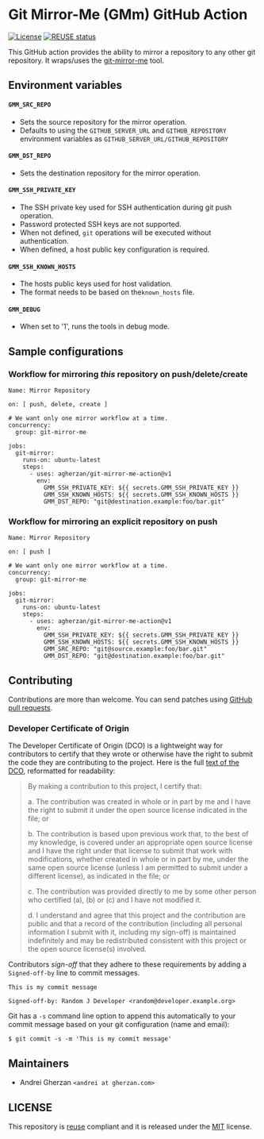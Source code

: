 <!--
SPDX-FileCopyrightText: Andrei Gherzan <andrei@gherzan.com>

SPDX-License-Identifier: MIT
-->

# Git Mirror-Me (GMm) GitHub Action

[![License](https://img.shields.io/github/license/agherzan/git-mirror-me-action?label=License)](/COPYING.MIT)
[![REUSE status](https://api.reuse.software/badge/github.com/agherzan/git-mirror-me-action)](https://api.reuse.software/info/github.com/agherzan/git-mirror-me-action)

This GitHub action provides the ability to mirror a repository to any other git
repository. It wraps/uses the
[git-mirror-me](https://github.com/agherzan/git-mirror-me) tool.

## Environment variables

#### `GMM_SRC_REPO`

* Sets the source repository for the mirror operation.
* Defaults to using the `GITHUB_SERVER_URL` and `GITHUB_REPOSITORY` environment
  variables as `GITHUB_SERVER_URL/GITHUB_REPOSITORY`

#### `GMM_DST_REPO`

* Sets the destination repository for the mirror operation.

#### `GMM_SSH_PRIVATE_KEY`

* The SSH private key used for SSH authentication during git push operation.
* Password protected SSH keys are not supported.
* When not defined, `git` operations will be executed without authentication.
* When defined, a host public key configuration is required.

#### `GMM_SSH_KNOWN_HOSTS`

* The hosts public keys used for host validation.
* The format needs to be based on the`known_hosts` file.

#### `GMM_DEBUG`

* When set to '1', runs the tools in debug mode.

## Sample configurations

### Workflow for mirroring _this_ repository on push/delete/create

```
Name: Mirror Repository

on: [ push, delete, create ]

# We want only one mirror workflow at a time.
concurrency:
  group: git-mirror-me

jobs:
  git-mirror:
    runs-on: ubuntu-latest
    steps:
      - uses: agherzan/git-mirror-me-action@v1
        env:
          GMM_SSH_PRIVATE_KEY: ${{ secrets.GMM_SSH_PRIVATE_KEY }}
          GMM_SSH_KNOWN_HOSTS: ${{ secrets.GMM_SSH_KNOWN_HOSTS }}
          GMM_DST_REPO: "git@destination.example:foo/bar.git"
```

### Workflow for mirroring an explicit repository on push

```
Name: Mirror Repository

on: [ push ]

# We want only one mirror workflow at a time.
concurrency:
  group: git-mirror-me

jobs:
  git-mirror:
    runs-on: ubuntu-latest
    steps:
      - uses: agherzan/git-mirror-me-action@v1
        env:
          GMM_SSH_PRIVATE_KEY: ${{ secrets.GMM_SSH_PRIVATE_KEY }}
          GMM_SSH_KNOWN_HOSTS: ${{ secrets.GMM_SSH_KNOWN_HOSTS }}
          GMM_SRC_REPO: "git@source.example:foo/bar.git"
          GMM_DST_REPO: "git@destination.example:foo/bar.git"
```

## Contributing

Contributions are more than welcome. You can send patches using [GitHub pull
requests](https://github.com/agherzan/git-mirror-me-action/pulls).

### Developer Certificate of Origin

The Developer Certificate of Origin (DCO) is a lightweight way for contributors
to certify that they wrote or otherwise have the right to submit the code they
are contributing to the project. Here is the full [text of the
DCO](https://developercertificate.org/), reformatted for readability:

> By making a contribution to this project, I certify that:
>
> a. The contribution was created in whole or in part by me and I have the
> right to submit it under the open source license indicated in the file; or
>
> b. The contribution is based upon previous work that, to the best of my
> knowledge, is covered under an appropriate open source license and I have the
> right under that license to submit that work with modifications, whether
> created in whole or in part by me, under the same open source license (unless
> I am permitted to submit under a different license), as indicated in the
> file; or
>
> c. The contribution was provided directly to me by some other person who
> certified (a), (b) or (c) and I have not modified it.
>
> d. I understand and agree that this project and the contribution are public
> and that a record of the contribution (including all personal information I
> submit with it, including my sign-off) is maintained indefinitely and may be
> redistributed consistent with this project or the open source license(s)
> involved.

Contributors _sign-off_ that they adhere to these requirements by adding a
`Signed-off-by` line to commit messages.

```
This is my commit message

Signed-off-by: Random J Developer <random@developer.example.org>
```

Git has a `-s` command line option to append this automatically to your
commit message based on your git configuration (name and email):

```
$ git commit -s -m 'This is my commit message'
```

## Maintainers

* Andrei Gherzan `<andrei at gherzan.com>`

## LICENSE

This repository is [reuse](https://reuse.software/) compliant and it is
released under the [MIT](COPYING.MIT) license.
